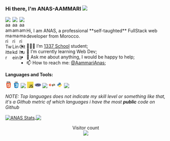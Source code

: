 ### Hi there, I'm ANAS-AAMMARI <img width="30" src="https://camo.githubusercontent.com/e8e7b06ecf583bc040eb60e44eb5b8e0ecc5421320a92929ce21522dbc34c891/68747470733a2f2f6d656469612e67697068792e636f6d2f6d656469612f6876524a434c467a6361737252346961377a2f67697068792e676966">
 

<!-- [![trophy](https://github-profile-trophy.vercel.app/?username=ANAS-AAMMARI)](https://github.com/ryo-ma/github-profile-trophy) -->
<a href="https://twitter.com/AammariAnas">
  <img align="left" alt="aaammari Twitter" width="22px" src="https://cdn.jsdelivr.net/npm/simple-icons@v3/icons/twitter.svg" />
</a>

<a href="https://www.linkedin.com/in/anas-aammari-66b619176">
  <img align="left" alt="aaammari Linkdein" width="22px" src="https://cdn.jsdelivr.net/npm/simple-icons@v3/icons/linkedin.svg" />
</a>

<a href="https://github.com/ANAS-AAMMARI">
  <img align="left" alt="aaammari Github" width="22px" src="https://cdn.jsdelivr.net/npm/simple-icons@v3/icons/github.svg" />
</a>
<br />
 <br />
Hi, I am ANAS, a professional **self-taughted** FullStack web developer from Morocco.


- 👨🏽‍💻 I’m [1337 School](https://1337.ma) student;
- 🌱 I’m currently learning Web Dev; 
- 💬 Ask me about anything, I would be happy to help;
- 📫 How to reach me: [@AammariAnas](https://twitter.com/AammariAnas);

**Languages and Tools:**  

<code><img height="20" src="https://raw.githubusercontent.com/github/explore/80688e429a7d4ef2fca1e82350fe8e3517d3494d/topics/html/html.png"></code>
<code><img height="20" src="https://raw.githubusercontent.com/github/explore/80688e429a7d4ef2fca1e82350fe8e3517d3494d/topics/css/css.png"></code>
[![](https://img.shields.io/badge/-Tailwind-000?&logo=tailwind-css)](https://ANAS-AAMMARI.xyz?ref=github)
<code><img height="20" src="https://raw.githubusercontent.com/github/explore/80688e429a7d4ef2fca1e82350fe8e3517d3494d/topics/javascript/javascript.png"></code>
<code><img height="20" src="https://raw.githubusercontent.com/github/explore/80688e429a7d4ef2fca1e82350fe8e3517d3494d/topics/php/php.png"></code>
[![](https://img.shields.io/badge/-Next.js-000?&logo=Next.js)](https://ANAS-AAMMARI.xyz?ref=github)
<code><img height="20" src="https://raw.githubusercontent.com/github/explore/80688e429a7d4ef2fca1e82350fe8e3517d3494d/topics/git/git.png"></code>
<code><img height="20" src="https://raw.githubusercontent.com/github/explore/80688e429a7d4ef2fca1e82350fe8e3517d3494d/topics/python/python.png"></code>
[![](https://img.shields.io/badge/-Django-000?&logo=Django&logoColor=092E20)](https://ANAS-AAMMARI.xyz?ref=github)

*NOTE: Top languages does not indicate my skill level or something like that, it's a Github metric of which languages i have the most __**public**__ code on Github*

<a href="">
  <img align="center" src="https://github-readme-stats.vercel.app/api/top-langs/?username=ANAS-AAMMARI&layout=compact&bg_color=0,232526,414345&icon_color=ffffff&title_color=ffffff&text_color=ffffff&line_height=30&v=5" alt="ANAS Stats" />
</a>
<a href="">
  <img height="160px" align="center" src="https://github-readme-stats.vercel.app/api?username=ANAS-AAMMARI&hide=html&hide_title=true&hide_border=true&layout=compact&langs_count=6&text_color=000&icon_color=fff&bg_color=0,52fa5a,4dfcff,c64dff&theme=graywhite"/>  
</a>
<br>
<p align="center"> 
<!--   <img align="center" src="https://github-readme-streak-stats.herokuapp.com/?user=ra1nbow1&" alt="ra1nbow1"><br> -->
  Visitor count<br>
  <img src="https://profile-counter.glitch.me/ANAS-AAMMARI/count.svg" />
</p>
